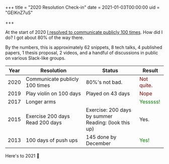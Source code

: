 +++
title = "2020 Resolution Check-in"
date = 2021-01-03T00:00:00
uid = "GEIKnZ7uS"

+++

At the start of 2020 [I resolved to communicate publicly 100 times](/snippets/2020-01-01-new-years-resolutions/). How did I do? I got about 80% of the way there.

By the numbers, this is approximately 62 snippets, 8 tech talks, 4 published papers, 1 thesis proposal, 2 videos, and a handful of discussions in public on various Slack-like groups.

| Year | Resolution | Status| Result |
|------|------------|-------|--------|
|2020| Communicate publicly 100 times | 80%'s not bad. | <font color="maroon">Not quite.</font> |
|2019|Play violin on 100 days | Played on 43 days | <font color="maroon">Nope</font> |
|2017|Longer arms|  | <font color="green">Yesssss!</font> |
|2015|Exercise 200 days<br> Read 200 days | Exercise: 200 days by summer<br> Reading: (look this up) | Yes. |
|2013|100 days of push ups | 145 done by December | <font color="green">Yes!</font> |

Here's to 2021 🥂 
